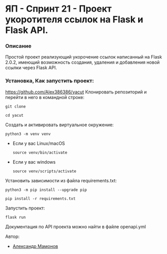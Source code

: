 # ЯП - Спринт 21 - Проект укоротителя ссылок на Flask и Flask API.

### Описание

Простой проект реализующий укорочение ссылок написанный на Flask 2.0.2, имеющий возможность создания, удаления и добавления новой ссылки через Flask API.

### Установка, Как запустить проект:
https://github.com/Alex386386/yacut
Клонировать репозиторий и перейти в него в командной строке:

```
git clone 
```

```
cd yacut
```

Cоздать и активировать виртуальное окружение:

```
python3 -m venv venv
```

* Если у вас Linux/macOS

    ```
    source venv/bin/activate
    ```

* Если у вас windows

    ```
    source venv/scripts/activate
    ```

Установить зависимости из файла requirements.txt:

```
python3 -m pip install --upgrade pip
```

```
pip install -r requirements.txt
```

Запустить проект:

```
flask run
```

Документация по API проекта можно найти в файле openapi.yml

Автор:
- [Александр Мамонов](https://github.com/Alex386386) 

